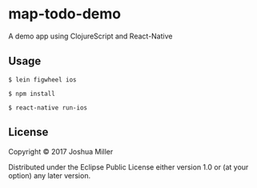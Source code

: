 # map-todo-demo

A demo app using ClojureScript and React-Native

## Usage

```
$ lein figwheel ios

$ npm install

$ react-native run-ios
```

## License

Copyright © 2017 Joshua Miller

Distributed under the Eclipse Public License either version 1.0 or (at
your option) any later version.
